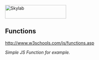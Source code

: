 <img src="http://www.skylabcoders.com/images/403/default.png" alt="Skylab" style="width:200px;height:45px;">

## Functions

http://www.w3schools.com/js/functions.asp

*Simple JS Function for example.*

```


```
